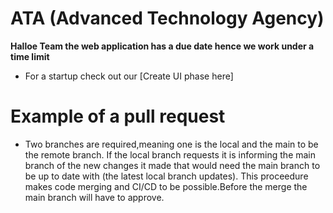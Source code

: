 # ATA (Advanced Technology Agency)
**Halloe Team the web application has a due date hence we work under a time limit**
* For a startup check out our [Create UI phase here]
  
# Example of a pull request
* Two branches are required,meaning one is the local and the main to be the remote branch. If the local branch requests it is informing the main branch of the new changes it made that would need the main branch to be up to date with (the latest local branch updates). This proceedure makes code merging and CI/CD to be possible.Before the merge the main branch will have to approve.

